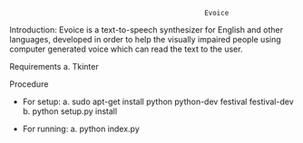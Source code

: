                                                     Evoice

Introduction:
Evoice is a text-to-speech synthesizer for English and other languages,  developed in order to help the visually impaired people using computer generated voice which can read the text to the user.

Requirements
a.  Tkinter

Procedure
- For setup:
a.  sudo apt-get install python python-dev festival festival-dev
b.  python setup.py install

- For running:
a.  python index.py
